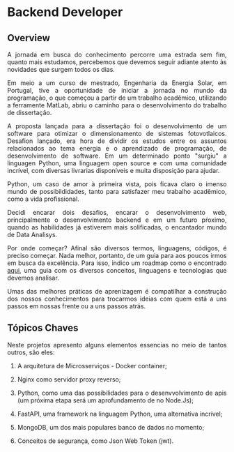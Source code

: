 # Backend Developer

## Overview

<div style="text-align: justify">

A jornada em busca do conhecimento percorre uma estrada sem fim, quanto mais estudamos, percebemos que devemos seguir adiante atento às novidades que surgem todos os dias.

Em meio a um curso de mestrado, Engenharia da Energia Solar, em Portugal, tive a oportunidade de iniciar a jornada no mundo da programação, o que começou a partir de um trabalho acadêmico, utilizando a ferramente MatLab, abriu o caminho para o desenvolvimento do trabalho de dissertação.

A proposta lançada para a dissertação foi o desenvolvimento de um software para otimizar o dimensionamento de sistemas fotovotlaicos. Desafion lançado, era hora de dividir os estudos entre os assuntos relacionados ao tema energia e o aprendizado de programação, de desenvolvimento de software. Em um determinado ponto "surgiu" a linguagen Python, uma linguagem open source e com uma comunidade incrível, com diversas livrarias disponíveis e muita disposição para ajudar.

Python, um caso de amor à primeira vista, pois ficava claro o imenso mundo de possibildidades, tanto para satisfazer meu trabalho acadêmico, como a vida profissional.

Decidi encarar dois desafios, encarar o desenvolvimento web, principalmente o desenvolvimento backend e em um futuro pŕoximo, quando as habilidades já estiverem mais solificadas, o encantador mundo de Data Analisys.

Por onde começar? Afinal são diversos termos, linguagens, códigos, é preciso começar. Nada melhor, portanto, de um guia para aos poucos irmos em busca da excelência. Para isso, indico um roadmap como o encontrado <a href="https://roadmap.sh/backend" target="_blank">aqui</a>, uma guia com os diversos conceitos, linguagens e tecnologias que devemos analisar.

Umas das melhores práticas de aprenizagem é compatilhar a construção dos nossos conhecimentos para trocarmos ideias com quem está a uns passos em nossas frente ou a uns passos atrás.
</div>

## Tópicos Chaves

<div style="text-align: justify">

Neste projetos apresento alguns elementos essencias no meio de tantos outros, são eles:

1. A arquitetura de Microsserviços - Docker container;

2. Nginx como servidor proxy reverso;

3. Python, como uma das possibilidades para o desenvvolvimento de apis (um próxima etapa será um aprofundamento de no Node.Js);

4. FastAPI, uma framework na linguagem Python, uma alternativa incrível;

5. MongoDB, um dos mais populares banco de dados no momento;

6. Conceitos de segurança, como Json Web Token (jwt).
</div>

